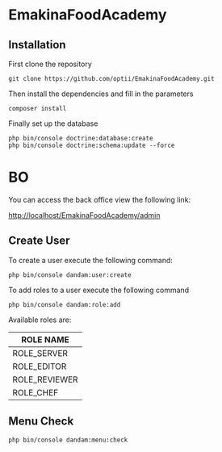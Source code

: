 EmakinaFoodAcademy
==================

## Installation
 First clone the repository
 
```
git clone https://github.com/optii/EmakinaFoodAcademy.git
```
Then install the dependencies and fill in the parameters

```
composer install 
```
Finally set up the database
```
php bin/console doctrine:database:create
php bin/console doctrine:schema:update --force
```
# BO

You can access the back office view the following link:

[http://localhost/EmakinaFoodAcademy/admin](http://localhost/EmakinaFoodAcademy/admin)

## Create User

To create a user execute the following command:
```
php bin/console dandam:user:create
```
To add roles to a user execute the following command 
```
php bin/console dandam:role:add  
```
Available roles are:

| ROLE NAME  | 
| ------------- | 
| ROLE_SERVER  | 
| ROLE_EDITOR  |
| ROLE_REVIEWER  | 
| ROLE_CHEF  |

## Menu Check

```
php bin/console dandam:menu:check
```
